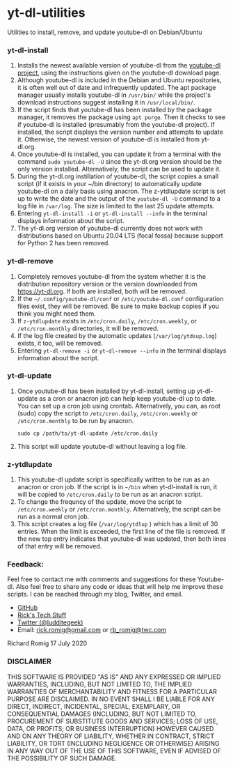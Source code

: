 # yt-dl-utilities

Utilities to install, remove, and update youtube-dl on Debian/Ubuntu

### yt-dl-install

1. Installs the newest available version of youtube-dl from the [youtube-dl project](https://ytdl-org.github.io/youtube-dl/index.html), using the instructions given on the youtube-dl download page.
2. Although youtube-dl is included in the Debian and Ubuntu repositories, it is often well out of date and infrequently updated. The apt package manager usually installs youtube-dl in `/usr/bin/` while the project's download instructions suggest installing it in `/usr/local/bin/`.
3. If the script finds that youtube-dl has been installed by the package manager, it removes the package using `apt purge`. Then it checks to see if youtube-dl is installed (presumably from the youtube-dl project). If installed, the script displays the version number and attempts to update it. Otherwise, the newest version of youtube-dl is installed from yt-dl.org.
4. Once youtube-dl is installed, you can update it from a terminal with the command `sudo youtube-dl -U` since the yt-dl.org version should be the only version installed. Alternatively, the script can be used to update it.
5. During the yt-dl.org instillation of youtube-dl, the script copies a small script (if it exists in your ~/bin directory) to automatically update youtube-dl on a daily basis using anacron. The z-ytdlupdate script is set up to write the date and the output of the `youtube-dl -U` command to a log file in `/var/log`. The size is limited to the last 25 update attempts.
6. Entering `yt-dl-install -i` or `yt-dl-install --info` in the terminal displays information about the script.
7. The yt-dl.org version of youtube-dl currently does not work with distributions based on Ubuntu 20.04 LTS (focal fossa) because support for Python 2 has been removed.

### yt-dl-remove

1. Completely removes youtube-dl from the system whether it is the distribution repository version or the version downloaded from <https://yt-dl.org>. If both are installed, both will be removed.
2. If the `~/.config/youtube-dl/conf` or `/etc/youtube-dl.conf` configuration files exist, they will be removed. Be sure to make backup copies if you think you might need them.
3. If `z-ytdlupdate` exists in `/etc/cron.daily`, `/etc/cron.weekly`, or `/etc/cron.monthly` directories, it will be removed.
4. If the log file created by the automatic updates (`/var/log/ytdsup.log`) exists, it too, will be removed.
5. Entering `yt-dl-remove -i` or `yt-dl-remove --info` in the terminal displays information about the script.

### yt-dl-update

1. Once youtube-dl has been installed by yt-dl-install, setting up yt-dl-update as a cron or anacron job can help keep youtube-dl up to date. You can set up a cron job using crontab. Alternatively, you can, as root (sudo) copy the script to `/etc/cron.daily`, `/etc/cron.weekly` or `/etc/cron.monthly` to be run by anacron.
   
   ```
   sudo cp /path/to/yt-dl-update /etc/cron.daily
   ```

2. This script will update youtube-dl without leaving a log file.

### z-ytdlupdate

1. This youtube-dl update script is specifically written to be run as an anacron or cron job. If the script is in `~/bin` when yt-dl-install is run, it will be copied to `/etc/cron.daily` to be run as an anacron script.
2. To change the frequncy of the update, move the script to `/etc/cron.weekly` or `/etc/cron.monthly`.  Alternatively, the script can be run as a normal cron job.
3. This script creates a log file (`/var/log/ytdlup` ) which has a limit of 30 entries.  When the limit is exceeded, the first line of the file is removed. If the new top entry indicates that youtube-dl was updated, then both lines of that entry will be removed.

### Feedback:

Feel free to contact me with comments and suggestions for these Youtube-dl. Also feel free to share any code or ideas that will help me improve these scripts. I can be reached through my blog, Twitter, and email.

* [GitHub](https://github.com/RickRomig/yt-dl-utilities.git)
* [Rick's Tech Stuff](https://ricktech.wordpress.com)
* [Twitter (@ludditegeek)](https://twitter.com/ludditegeek)
* Email: [rick.romig@gmail.com]() or [rb_romig@twc.com]()

Richard Romig
17 July 2020

### DISCLAIMER

THIS SOFTWARE IS PROVIDED "AS IS" AND ANY EXPRESSED OR IMPLIED WARRANTIES, INCLUDING, BUT NOT LIMITED TO, THE IMPLIED WARRANTIES OF MERCHANTABILITY AND FITNESS FOR A PARTICULAR PURPOSE ARE DISCLAIMED. IN NO EVENT SHALL I BE LIABLE FOR ANY DIRECT, INDIRECT, INCIDENTAL, SPECIAL, EXEMPLARY, OR CONSEQUENTIAL DAMAGES (INCLUDING, BUT NOT LIMITED TO, PROCUREMENT OF SUBSTITUTE GOODS AND SERVICES; LOSS OF USE, DATA, OR PROFITS; OR BUSINESS INTERRUPTION) HOWEVER CAUSED AND ON ANY THEORY OF LIABILITY, WHETHER IN CONTRACT, STRICT LIABILITY, OR TORT (INCLUDING NEGLIGENCE OR OTHERWISE) ARISING IN ANY WAY OUT OF THE USE OF THIS SOFTWARE, EVEN IF ADVISED OF THE POSSIBILITY OF SUCH DAMAGE.
